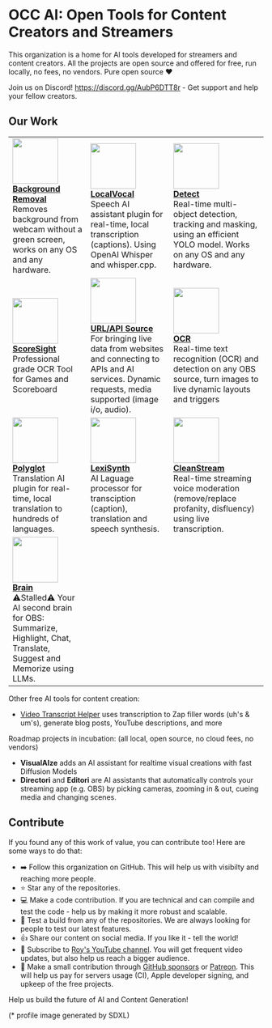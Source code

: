 # OCC AI: Open Tools for Content Creators and Streamers

This organization is a home for AI tools developed for streamers and content creators.
All the projects are open source and offered for free, run locally, no fees, no vendors. Pure open source ❤️

Join us on Discord! https://discord.gg/AubP6DTT8r - Get support and help your fellow creators.

## Our Work
<table>
    <tr>
        <td>
            <a href="https://github.com/occ-ai/obs-backgroundremoval"><img width="90" src="https://github.com/occ-ai/.github/assets/441170/49d2454b-e091-468e-ac58-5356ec28a504" /></a></br>
            <strong><a href="https://github.com/occ-ai/obs-backgroundremoval">Background Removal</a></strong><br>
            Removes background from webcam without a green screen, works on any OS and any hardware.
        </td>
        <td>
            <a href="https://github.com/occ-ai/obs-localvocal"><img width="90" src="https://github.com/occ-ai/.github/assets/441170/93438146-2ba4-4fd0-962e-2d8c4fe43edf" /></a><br/>
            <strong><a href="https://github.com/occ-ai/obs-localvocal">LocalVocal</a></strong><br>
            Speech AI assistant plugin for real-time, local transcription (captions). Using OpenAI Whisper and whisper.cpp.
        </td>
        <td>
            <a href="https://github.com/occ-ai/obs-detect"><img width="90" src="https://github.com/occ-ai/.github/assets/441170/b253c1cc-d870-49a2-9901-f4e9a470f891" /></a><br/>
            <strong><a href="https://github.com/occ-ai/obs-detect">Detect</a></strong><br>
            Real-time multi-object detection, tracking and masking, using an efficient YOLO model. Works on any OS and any hardware.
        </td>
    </tr>
    <tr>
        <td>
            <a href="https://github.com/occ-ai/scoresight"><img width="90" src="https://github.com/occ-ai/.github/assets/441170/0ace2bb0-ecfb-4b86-8ab2-28558c9d8b24" /></a><br/>
            <strong><a href="https://github.com/occ-ai/scoresight">ScoreSight</a></strong><br>
            Professional grade OCR Tool for Games and Scoreboard
        </td>
        <td>
            <a href="https://github.com/occ-ai/obs-urlsource"><img width="90" src="https://github.com/occ-ai/.github/assets/441170/3d0d1ea1-b88d-4ab2-9fec-3a03142e2784" /></a><br/>
            <strong><a href="https://github.com/occ-ai/obs-urlsource">URL/API Source</a></strong><br>
            For bringing live data from websites and connecting to APIs and AI services. Dynamic requests, media supported (image i/o, audio).
        </td>
        <td>
            <a href="https://github.com/occ-ai/obs-ocr"><img width="90" src="https://github.com/occ-ai/.github/assets/441170/adc4bb49-9665-4bc3-b440-11fe170c8acc" /></a><br/>
            <strong><a href="https://github.com/occ-ai/obs-ocr">OCR</a></strong><br>
            Real-time text recognition (OCR) and detection on any OBS source, turn images to live dynamic layouts and triggers
        </td>
    </tr>
    <tr>
        <td>
            <a href="https://github.com/occ-ai/obs-polyglot"><img width="90" src="https://github.com/occ-ai/.github/assets/441170/21b4df57-f947-4986-b1b2-178731863022" /></a><br/>
            <strong><a href="https://github.com/occ-ai/obs-polyglot">Polyglot</a></strong><br>
            Translation AI plugin for real-time, local translation to hundreds of languages.
        </td>
        <td>
            <a href="https://github.com/occ-ai/lexisynth"><img width="90" src="https://github.com/occ-ai/.github/assets/441170/1a8a90ca-c6a3-4f57-8179-c07d464ed5e4" /></a><br/>
            <strong><a href="https://github.com/occ-ai/lexisynth">LexiSynth</a></strong><br>
            AI Laguage processor for transciption (caption), translation and speech synthesis.
        </td>
        <td>
            <a href="https://github.com/occ-ai/obs-cleanstream"><img width="90" src="https://github.com/occ-ai/.github/assets/441170/f83f3553-b353-49b4-b4c5-cd234549fc61" /></a><br/>
            <strong><a href="https://github.com/occ-ai/obs-cleanstream">CleanStream</a></strong><br>
            Real-time streaming voice moderation (remove/replace profanity, disfluency) using live transcription.
        </td>
    </tr>
    <tr>
        <td>
            <a href="https://github.com/occ-ai/obs-brAIn"><img width="90" src="https://github.com/occ-ai/.github/assets/441170/5afbd6c6-a26c-4c60-a91f-dcc7f6a4fade" /></a><br/>
            <strong><a href="https://github.com/occ-ai/obs-brAIn">Brain</a></strong><br>
            ⚠️Stalled⚠️ Your AI second brain for OBS: Summarize, Highlight, Chat, Translate, Suggest and Memorize using LLMs.
        </td>
    </tr>
</table>

Other free AI tools for content creation:

- [Video Transcript Helper](https://github.com/occ-ai/video-transcript-helper) uses transcription to Zap filler words (uh's & um's), generate blog posts, YouTube descriptions, and more

Roadmap projects in incubation: (all local, open source, no cloud fees, no vendors)

- **VisualAIze** adds an AI assistant for realtime visual creations with fast Diffusion Models
- **Directori** and **Editori** are AI assistants that automatically controls your streaming app (e.g. OBS) by picking cameras, zooming in & out, cueing media and changing scenes.

## Contribute
If you found any of this work of value, you can contribute too! Here are some ways to do that:

- ➡️ Follow this organization on GitHub. This will help us with visibilty and reaching more people.
- ⭐ Star any of the repositories.
- 💻 Make a code contribution. If you are technical and can compile and test the code - help us by making it more robust and scalable.
- 🧪 Test a build from any of the repositories. We are always looking for people to test our latest features.
- 👍 Share our content on social media. If you like it - tell the world!
- 📝 Subscribe to [Roy's YouTube channel](https://youtube.com/@royshilk). You will get frequent video updates, but also help us reach a bigger audience.
- 💸 Make a small contribution through [GitHub sponsors](https://github.com/sponsors/royshil) or [Patreon](https://patreon.com/RoyShilkrot). This will help us pay for servers usage (CI), Apple developer signing, and upkeep of the free projects.

Help us build the future of AI and Content Generation!

(* profile image generated by SDXL)

